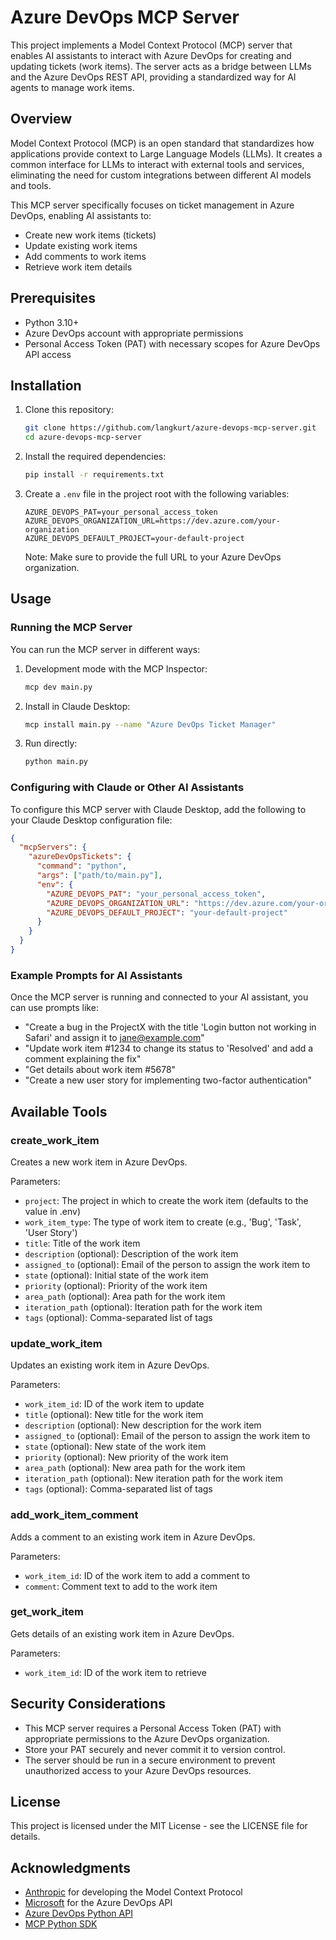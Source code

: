 # Azure DevOps MCP Server

This project implements a Model Context Protocol (MCP) server that enables AI assistants to interact with Azure DevOps for creating and updating tickets (work items). The server acts as a bridge between LLMs and the Azure DevOps REST API, providing a standardized way for AI agents to manage work items.

## Overview

Model Context Protocol (MCP) is an open standard that standardizes how applications provide context to Large Language Models (LLMs). It creates a common interface for LLMs to interact with external tools and services, eliminating the need for custom integrations between different AI models and tools.

This MCP server specifically focuses on ticket management in Azure DevOps, enabling AI assistants to:
- Create new work items (tickets)
- Update existing work items
- Add comments to work items
- Retrieve work item details

## Prerequisites

- Python 3.10+
- Azure DevOps account with appropriate permissions
- Personal Access Token (PAT) with necessary scopes for Azure DevOps API access

## Installation

1. Clone this repository:
   ```bash
   git clone https://github.com/langkurt/azure-devops-mcp-server.git
   cd azure-devops-mcp-server
   ```

2. Install the required dependencies:
   ```bash
   pip install -r requirements.txt
   ```

3. Create a `.env` file in the project root with the following variables:
   ```
   AZURE_DEVOPS_PAT=your_personal_access_token
   AZURE_DEVOPS_ORGANIZATION_URL=https://dev.azure.com/your-organization
   AZURE_DEVOPS_DEFAULT_PROJECT=your-default-project
   ```

   Note: Make sure to provide the full URL to your Azure DevOps organization.

## Usage

### Running the MCP Server

You can run the MCP server in different ways:

1. Development mode with the MCP Inspector:
   ```bash
   mcp dev main.py
   ```

2. Install in Claude Desktop:
   ```bash
   mcp install main.py --name "Azure DevOps Ticket Manager"
   ```

3. Run directly:
   ```bash
   python main.py
   ```

### Configuring with Claude or Other AI Assistants

To configure this MCP server with Claude Desktop, add the following to your Claude Desktop configuration file:

```json
{
  "mcpServers": {
    "azureDevOpsTickets": {
      "command": "python",
      "args": ["path/to/main.py"],
      "env": {
        "AZURE_DEVOPS_PAT": "your_personal_access_token",
        "AZURE_DEVOPS_ORGANIZATION_URL": "https://dev.azure.com/your-organization",
        "AZURE_DEVOPS_DEFAULT_PROJECT": "your-default-project"
      }
    }
  }
}
```

### Example Prompts for AI Assistants

Once the MCP server is running and connected to your AI assistant, you can use prompts like:

- "Create a bug in the ProjectX with the title 'Login button not working in Safari' and assign it to jane@example.com"
- "Update work item #1234 to change its status to 'Resolved' and add a comment explaining the fix"
- "Get details about work item #5678"
- "Create a new user story for implementing two-factor authentication"

## Available Tools

### create_work_item

Creates a new work item in Azure DevOps.

Parameters:
- `project`: The project in which to create the work item (defaults to the value in .env)
- `work_item_type`: The type of work item to create (e.g., 'Bug', 'Task', 'User Story')
- `title`: Title of the work item
- `description` (optional): Description of the work item
- `assigned_to` (optional): Email of the person to assign the work item to
- `state` (optional): Initial state of the work item
- `priority` (optional): Priority of the work item
- `area_path` (optional): Area path for the work item
- `iteration_path` (optional): Iteration path for the work item
- `tags` (optional): Comma-separated list of tags

### update_work_item

Updates an existing work item in Azure DevOps.

Parameters:
- `work_item_id`: ID of the work item to update
- `title` (optional): New title for the work item
- `description` (optional): New description for the work item
- `assigned_to` (optional): Email of the person to assign the work item to
- `state` (optional): New state of the work item
- `priority` (optional): New priority of the work item
- `area_path` (optional): New area path for the work item
- `iteration_path` (optional): New iteration path for the work item
- `tags` (optional): Comma-separated list of tags

### add_work_item_comment

Adds a comment to an existing work item in Azure DevOps.

Parameters:
- `work_item_id`: ID of the work item to add a comment to
- `comment`: Comment text to add to the work item

### get_work_item

Gets details of an existing work item in Azure DevOps.

Parameters:
- `work_item_id`: ID of the work item to retrieve

## Security Considerations

- This MCP server requires a Personal Access Token (PAT) with appropriate permissions to the Azure DevOps organization.
- Store your PAT securely and never commit it to version control.
- The server should be run in a secure environment to prevent unauthorized access to your Azure DevOps resources.

## License

This project is licensed under the MIT License - see the LICENSE file for details.

## Acknowledgments

- [Anthropic](https://www.anthropic.com/) for developing the Model Context Protocol
- [Microsoft](https://learn.microsoft.com/en-us/azure/devops/) for the Azure DevOps API
- [Azure DevOps Python API](https://github.com/microsoft/azure-devops-python-api)
- [MCP Python SDK](https://github.com/modelcontextprotocol/python-sdk)
